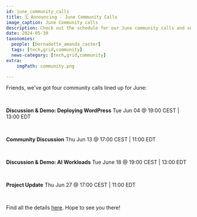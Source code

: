```yaml
---
id: june_community_calls
title: 🗓 Announcing - June Community Calls
image_caption: June Community calls
description: Check out the schedule for our June community calls and see what's on the agenda. Save the date!
date: 2024-05-30
taxonomies:
  people: [bernadette_amanda_caster]
  tags: [tech,grid,community]
  news-category: [tech,grid,community]
extra:
    imgPath: community.png

---
```


Friends, we've got four community calls lined up for June:  

<br/>

**Discussion & Demo: Deploying WordPress**
Tue Jun 04 @ 19:00 CEST | 13:00 EDT

<br/>

**Community Discussion**
Thu Jun 13 @ 17:00 CEST | 11:00 EDT

<br/>

**Discussion & Demo: AI Workloads**
Tue June 18 @ 19:00 CEST | 13:00 EDT

<br/>

**Project Update**
Thu Jun 27 @ 17:00 CEST | 11:00 EDT

<br/>

Find all the details [here](https://forum.threefold.io/t/community-call-schedule-for-june-2024/4361). Hope to see you there!




